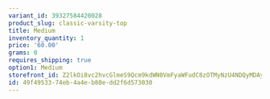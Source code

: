 ```yaml
---
variant_id: 39327584420028
product_slug: classic-varsity-top
title: Medium
inventory_quantity: 1
price: '60.00'
grams: 0
requires_shipping: true
option1: Medium
storefront_id: Z2lkOi8vc2hvcGlmeS9Qcm9kdWN0VmFyaWFudC8zOTMyNzU4NDQyMDAyOA==
id: 49f49533-74eb-4a4e-b80e-dd2f6d573030
---
```

